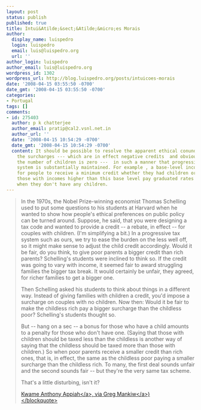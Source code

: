 ```yaml
---
layout: post
status: publish
published: true
title: Intui&Atilde;&sect;&Atilde;&micro;es Morais
author:
  display_name: luispedro
  login: luispedro
  email: luis@luispedro.org
  url: ''
author_login: luispedro
author_email: luis@luispedro.org
wordpress_id: 1302
wordpress_url: http://blog.luispedro.org/posts/intuicoes-morais
date: '2008-04-15 03:55:50 -0700'
date_gmt: '2008-04-15 03:55:50 -0700'
categories:
- Portugal
tags: []
comments:
- id: 275403
  author: p k chatterjee
  author_email: pratip@cal2.vsnl.net.in
  author_url: ''
  date: '2008-04-15 10:54:29 -0700'
  date_gmt: '2008-04-15 10:54:29 -0700'
  content: It should be possible to resolve the apparent ethical conundrum by calibrating
    the surcharges --- which are in effect negative credits  and obviously apply when
    the number of children is zero ---  in such a manner that progressivity of the
    system is substantially maintained. For example , a base-level income may be specified
    for people to receive a minimum credit whether they had children or not while
    those with incomes higher than this base level pay graduated rates of surcharges
    when they don't have any children.
---
```

<blockquote>In the 1970s, the Nobel Prize-winning economist Thomas Schelling used to put some questions to his students at Harvard when he wanted to show how people's ethical preferences on public policy can be turned around. Suppose, he said, that you were designing a tax code and wanted to provide a credit -- a rebate, in effect -- for couples with children. (I'm simplifying a bit.) In a progressive tax system such as ours, we try to ease the burden on the less well off, so it might make sense to adjust the child credit accordingly. Would it be fair, do you think, to give poor parents a bigger credit than rich parents? Schelling's students were inclined to think so. If the credit was going to vary with income, it seemed fair to award struggling families the bigger tax break. It would certainly be unfair, they agreed, for richer families to get a bigger one. </p>
<p>Then Schelling asked his students to think about things in a different way. Instead of giving families with children a credit, you'd impose a surcharge on couples with no children. Now then: Would it be fair to make the childless rich pay a bigger surcharge than the childless poor? Schelling's students thought so. </p>
<p>But -- hang on a sec -- a bonus for those who have a child amounts to a penalty for those who don't have one. (Saying that those with children should be taxed less than the childless is another way of saying that the childless should be taxed more than those with children.) So when poor parents receive a smaller credit than rich ones, that is, in effect, the same as the childless poor paying a smaller surcharge than the childless rich. To many, the first deal sounds unfair and the second sounds fair -- but they're the very same tax scheme. </p>
<p>That's a little disturbing, isn't it?</p>
<p><a href="http:&#47;&#47;www.washingtonpost.com&#47;wp-dyn&#47;content&#47;article&#47;2008&#47;04&#47;11&#47;AR2008041103325.html">Kwame Anthony Appiah<&#47;a>, via <a href="http:&#47;&#47;gregmankiw.blogspot.com&#47;2008&#47;04&#47;fairness-paradox.html">Greg Mankiw<&#47;a>)<br />
<&#47;blockquote></p>
